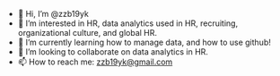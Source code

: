 - 👋 Hi, I’m @zzb19yk
- 👀 I’m interested in HR, data analytics used in HR, recruiting, organizational culture, and global HR.
- 🌱 I’m currently learning how to manage data, and how to use github!
- 💞️ I’m looking to collaborate on data analytics in HR.
- 📫 How to reach me: zzb19yk@gmail.com

<!---
zzb19yk/zzb19yk is a ✨ special ✨ repository because its `README.md` (this file) appears on your GitHub profile.
You can click the Preview link to take a look at your changes.
--->

